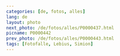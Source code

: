 ```yaml
---
categories: [de, fotos, alles]
lang: de
layout: photo
next_photo: /de/fotos/alles/P0000437.html
picname: P0000442
prev_photo: /de/fotos/alles/P0000443.html
tags: [Fotofalle, Lebius, Simion]
---
```


